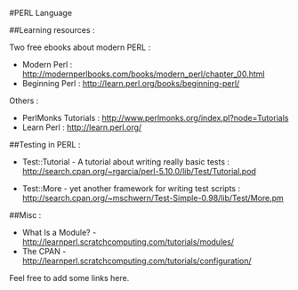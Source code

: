 #PERL Language

##Learning resources :

Two free ebooks about modern PERL :
* Modern Perl    : http://modernperlbooks.com/books/modern_perl/chapter_00.html
* Beginning Perl : http://learn.perl.org/books/beginning-perl/

Others :
* PerlMonks Tutorials : http://www.perlmonks.org/index.pl?node=Tutorials
* Learn Perl : http://learn.perl.org/

##Testing in PERL :

* Test::Tutorial - A tutorial about writing really basic tests :
http://search.cpan.org/~rgarcia/perl-5.10.0/lib/Test/Tutorial.pod

* Test::More - yet another framework for writing test scripts :
http://search.cpan.org/~mschwern/Test-Simple-0.98/lib/Test/More.pm

##Misc :

* What Is a Module? - http://learnperl.scratchcomputing.com/tutorials/modules/
* The CPAN - http://learnperl.scratchcomputing.com/tutorials/configuration/

Feel free to add some links here.